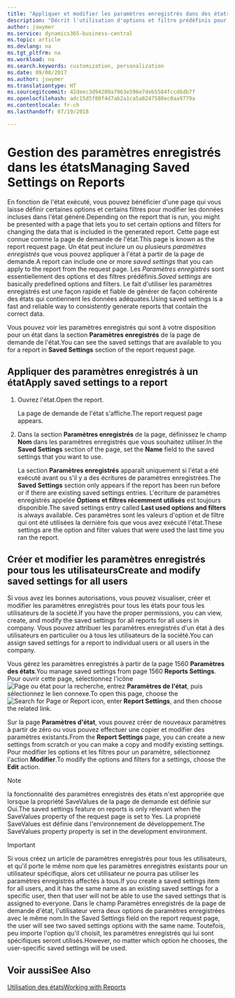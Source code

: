 ```yaml
---
title: "Appliquer et modifier les paramètres enregistrés dans des états | Microsoft Docs"
description: "Décrit l'utilisation d'options et filtre prédéfinis pour personnaliser un état, et pour générer les données exactes."
author: jswymer
ms.service: dynamics365-business-central
ms.topic: article
ms.devlang: na
ms.tgt_pltfrm: na
ms.workload: na
ms.search.keywords: customization, personalization
ms.date: 09/08/2017
ms.author: jswymer
ms.translationtype: HT
ms.sourcegitcommit: 42deec3d94209a7963e596e7deb5584fccd6db7f
ms.openlocfilehash: adc15d5f80f4d7ab2a1ca5a8247588ec0aa9779a
ms.contentlocale: fr-ch
ms.lasthandoff: 07/19/2018

---
```

# <a name="managing-saved-settings-on-reports"></a><span data-ttu-id="5c4d3-103">Gestion des paramètres enregistrés dans les états</span><span class="sxs-lookup"><span data-stu-id="5c4d3-103">Managing Saved Settings on Reports</span></span>
<span data-ttu-id="5c4d3-104">En fonction de l'état exécuté, vous pouvez bénéficier d'une page qui vous laisse définir certaines options et certains filtres pour modifier les données incluses dans l'état généré.</span><span class="sxs-lookup"><span data-stu-id="5c4d3-104">Depending on the report that is run, you might be presented with a page that lets you to set certain options and filters for changing the data that is included in the generated report.</span></span> <span data-ttu-id="5c4d3-105">Cette page est connue comme la page de demande de l'état.</span><span class="sxs-lookup"><span data-stu-id="5c4d3-105">This page is known as the report request page.</span></span> <span data-ttu-id="5c4d3-106">Un état peut inclure un ou plusieurs *paramètres enregistrés* que vous pouvez appliquer à l'état à partir de la page de demande.</span><span class="sxs-lookup"><span data-stu-id="5c4d3-106">A report can include one or more *saved settings* that you can apply to the report from the request page.</span></span> <span data-ttu-id="5c4d3-107">Les *Paramètres enregistrés* sont essentiellement des options et des filtres prédéfinis.</span><span class="sxs-lookup"><span data-stu-id="5c4d3-107">*Saved settings* are basically predefined options and filters.</span></span> <span data-ttu-id="5c4d3-108">Le fait d'utiliser les paramètres enregistrés est une façon rapide et fiable de générer de façon cohérente des états qui contiennent les données adéquates.</span><span class="sxs-lookup"><span data-stu-id="5c4d3-108">Using saved settings is a fast and reliable way to consistently generate reports that contain the correct data.</span></span>

<span data-ttu-id="5c4d3-109">Vous pouvez voir les paramètres enregistrés qui sont à votre disposition pour un état dans la section **Paramètres enregistrés** de la page de demande de l'état.</span><span class="sxs-lookup"><span data-stu-id="5c4d3-109">You can see the saved settings that are available to you for a report in **Saved Settings** section of the report request page.</span></span>  

## <a name="apply-saved-settings-to-a-report"></a><span data-ttu-id="5c4d3-110">Appliquer des paramètres enregistrés à un état</span><span class="sxs-lookup"><span data-stu-id="5c4d3-110">Apply saved settings to a report</span></span>
1. <span data-ttu-id="5c4d3-111">Ouvrez l'état.</span><span class="sxs-lookup"><span data-stu-id="5c4d3-111">Open the report.</span></span>

   <span data-ttu-id="5c4d3-112">La page de demande de l'état s'affiche.</span><span class="sxs-lookup"><span data-stu-id="5c4d3-112">The report request page appears.</span></span>    
2. <span data-ttu-id="5c4d3-113">Dans la section **Paramètres enregistrés** de la page, définissez le champ **Nom** dans les paramètres enregistrés que vous souhaitez utiliser.</span><span class="sxs-lookup"><span data-stu-id="5c4d3-113">In the **Saved Settings** section of the page, set the **Name** field  to the saved settings that you want to use.</span></span>

   <span data-ttu-id="5c4d3-114">La section **Paramètres enregistrés** apparaît uniquement si l'état a été exécuté avant ou s'il y a des écritures de paramètres enregistrées.</span><span class="sxs-lookup"><span data-stu-id="5c4d3-114">The **Saved Settings** section only appears if the report has been run before or if there are existing saved settings entries.</span></span> <span data-ttu-id="5c4d3-115">L'écriture de paramètres enregistrés appelée **Options et filtres récemment utilisés** est toujours disponible.</span><span class="sxs-lookup"><span data-stu-id="5c4d3-115">The saved settings entry called **Last used options and filters** is always available.</span></span> <span data-ttu-id="5c4d3-116">Ces paramètres sont les valeurs d'option et de filtre qui ont été utilisées la dernière fois que vous avez exécuté l'état.</span><span class="sxs-lookup"><span data-stu-id="5c4d3-116">These settings are the option and filter values that were used the last time you ran the report.</span></span>

## <a name="create-and-modify-saved-settings-for-all-users"></a><span data-ttu-id="5c4d3-117">Créer et modifier les paramètres enregistrés pour tous les utilisateurs</span><span class="sxs-lookup"><span data-stu-id="5c4d3-117">Create and modify saved settings for all users</span></span>
<span data-ttu-id="5c4d3-118">Si vous avez les bonnes autorisations, vous pouvez visualiser, créer et modifier les paramètres enregistrés pour tous les états pour tous les utilisateurs de la société.</span><span class="sxs-lookup"><span data-stu-id="5c4d3-118">If you have the proper permissions, you can view, create, and modify the saved settings for all reports for all users in company.</span></span> <span data-ttu-id="5c4d3-119">Vous pouvez attribuer les paramètres enregistrés d'un état à des utilisateurs en particulier ou à tous les utilisateurs de la société.</span><span class="sxs-lookup"><span data-stu-id="5c4d3-119">You can assign saved settings for a report to individual users or all users in the company.</span></span>

<span data-ttu-id="5c4d3-120">Vous gérez les paramètres enregistrés à partir de la page 1560 **Paramètres des états**.</span><span class="sxs-lookup"><span data-stu-id="5c4d3-120">You manage saved settings from page 1560 **Reports Settings**.</span></span> <span data-ttu-id="5c4d3-121">Pour ouvrir cette page, sélectionnez l'icône ![Page ou état pour la recherche](media/ui-search/search_small.png "Page ou état pour la recherche"), entrez **Paramètres de l'état**, puis sélectionnez le lien connexe.</span><span class="sxs-lookup"><span data-stu-id="5c4d3-121">To open this page, choose the ![Search for Page or Report](media/ui-search/search_small.png "Search for Page or Report icon") icon, enter **Report Settings**, and then choose the related link.</span></span>

<span data-ttu-id="5c4d3-122">Sur la page **Paramètres d'état**, vous pouvez créer de nouveaux paramètres à partir de zéro ou vous pouvez effectuer une copier et modifier des paramètres existants.</span><span class="sxs-lookup"><span data-stu-id="5c4d3-122">From the **Report Settings** page, you can create a new settings from scratch or you can make a copy and modify existing settings.</span></span> <span data-ttu-id="5c4d3-123">Pour modifier les options et les filtres pour un paramètre, sélectionnez l'action **Modifier**.</span><span class="sxs-lookup"><span data-stu-id="5c4d3-123">To modify the options and filters for a settings, choose the **Edit** action.</span></span>

> [!NOTE]
> <span data-ttu-id="5c4d3-124">la fonctionnalité des paramètres enregistrés des états n'est appropriée que lorsque la propriété SaveValues de la page de demande est définie sur Oui.</span><span class="sxs-lookup"><span data-stu-id="5c4d3-124">The saved settings feature on reports is only relevant when the SaveValues property of the request page is set to Yes.</span></span> <span data-ttu-id="5c4d3-125">La propriété SaveValues est définie dans l'environnement de développement.</span><span class="sxs-lookup"><span data-stu-id="5c4d3-125">The SaveValues property property is set in the development environment.</span></span>  

> [!Important]
> <span data-ttu-id="5c4d3-126">Si vous créez un article de paramètres enregistrés pour tous les utilisateurs, et qu'il porte le même nom que les paramètres enregistrés existants pour un utilisateur spécifique, alors cet utilisateur ne pourra pas utiliser les paramètres enregistrés affectés à tous.</span><span class="sxs-lookup"><span data-stu-id="5c4d3-126">If you create a saved settings item for all users, and it has the same name as an existing saved settings for a specific user, then that user will not be able to use the saved settings that is assigned to everyone.</span></span>  <span data-ttu-id="5c4d3-127">Dans le champ Paramètres enregistrés de la page de demande d'état, l'utilisateur verra deux options de paramètres enregistrées avec le même nom.</span><span class="sxs-lookup"><span data-stu-id="5c4d3-127">In the Saved Settings field on the report request page, the user will see two saved settings options with the same name.</span></span> <span data-ttu-id="5c4d3-128">Toutefois, peu importe l'option qu'il choisit, les paramètres enregistrés qui lui sont spécifiques seront utilisés.</span><span class="sxs-lookup"><span data-stu-id="5c4d3-128">However, no matter which option he chooses, the user-specific saved settings will be used.</span></span>

## <a name="see-also"></a><span data-ttu-id="5c4d3-129">Voir aussi</span><span class="sxs-lookup"><span data-stu-id="5c4d3-129">See Also</span></span>
[<span data-ttu-id="5c4d3-130">Utilisation des états</span><span class="sxs-lookup"><span data-stu-id="5c4d3-130">Working with Reports</span></span>](ui-work-report.md)  

